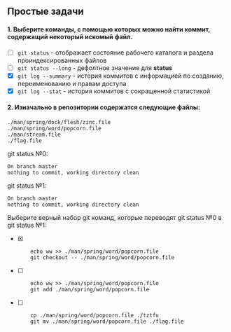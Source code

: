 ## Простые задачи

#### 1. Выберите команды, с помощью которых можно найти коммит, содержащий некоторый искомый файл.

- [ ] `git status` - отображает состояние рабочего каталога и раздела проиндексированных файлов
- [ ] `git status --long` - дефолтное значение для **status**
- [x] `git log --summary` - история коммитов с информацией по созданию, переименованию и правам доступа
- [x] `git log --stat` - история коммитов с сокращенной статистикой

#### 2. Изначально в репозитории содержатся следующие файлы:
```
./man/spring/dock/flesh/zinc.file  
./man/spring/word/popcorn.file  
./man/stream.file  
./flag.file
```

git status №0:  
```
On branch master  
nothing to commit, working directory clean
```

git status №1:
```
On branch master  
nothing to commit, working directory clean
```

Выберите верный набор git команд, которые переводят git status №0 в git status №1:
- [x] ```
      echo ww >> ./man/spring/word/popcorn.file
      git checkout -- ./man/spring/word/popcorn.file
  ```
- [ ] ```
      echo ww >> ./man/spring/word/popcorn.file
      git add ./man/spring/word/popcorn.file
  ```

- [ ] ```
      cp ./man/spring/word/popcorn.file ./tztfu
      git mv ./man/spring/word/popcorn.file ./flag.file
  ```
      